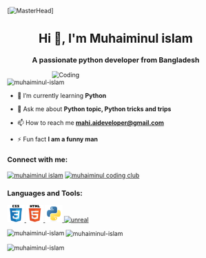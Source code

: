 [![MasterHead](https://1.bp.blogspot.com/-7A4WynwLsMw/XbBpCXG8fHI/AAAAAAAAMt4/uOa1bpLskYgrwGbllhSu2SDj_Mig8SXJQCLcBGAsYHQ/s1600/2000_600px.gif)]
<h1 align="center">Hi 👋, I'm Muhaiminul islam</h1>
<h3 align="center">A passionate python developer from Bangladesh</h3>
<img align="right" alt="Coding" width="400" src="https://theninehertz.com/wp-content/uploads/2020/08/Python-Allows-Multi-tasking.gif">

<p align="left"> <img src="https://komarev.com/ghpvc/?username=muhaiminul-islam&label=Profile%20views&color=0e75b6&style=flat" alt="muhaiminul-islam" /> </p>

- 🌱 I’m currently learning **Python**

- 💬 Ask me about **Python topic, Python tricks and trips**

- 📫 How to reach me **mahi.aideveloper@gmail.com**

- ⚡ Fun fact **I am a funny man**

<h3 align="left">Connect with me:</h3>
<p align="left">
<a href="https://fb.com/muhaiminul islam" target="blank"><img align="center" src="https://raw.githubusercontent.com/rahuldkjain/github-profile-readme-generator/master/src/images/icons/Social/facebook.svg" alt="muhaiminul islam" height="30" width="40" /></a>
<a href="https://www.youtube.com/c/muhaiminul coding club" target="blank"><img align="center" src="https://raw.githubusercontent.com/rahuldkjain/github-profile-readme-generator/master/src/images/icons/Social/youtube.svg" alt="muhaiminul coding club" height="30" width="40" /></a>
</p>

<h3 align="left">Languages and Tools:</h3>
<p align="left"> <a href="https://www.w3schools.com/css/" target="_blank" rel="noreferrer"> <img src="https://raw.githubusercontent.com/devicons/devicon/master/icons/css3/css3-original-wordmark.svg" alt="css3" width="40" height="40"/> </a> <a href="https://www.w3.org/html/" target="_blank" rel="noreferrer"> <img src="https://raw.githubusercontent.com/devicons/devicon/master/icons/html5/html5-original-wordmark.svg" alt="html5" width="40" height="40"/> </a> <a href="https://www.python.org" target="_blank" rel="noreferrer"> <img src="https://raw.githubusercontent.com/devicons/devicon/master/icons/python/python-original.svg" alt="python" width="40" height="40"/> </a> <a href="https://unrealengine.com/" target="_blank" rel="noreferrer"> <img src="https://raw.githubusercontent.com/kenangundogan/fontisto/036b7eca71aab1bef8e6a0518f7329f13ed62f6b/icons/svg/brand/unreal-engine.svg" alt="unreal" width="40" height="40"/> </a> </p>

<p><img align="left" src="https://github-readme-stats.vercel.app/api/top-langs?username=muhaiminul-islam&show_icons=true&locale=en&layout=compact" alt="muhaiminul-islam" /></p>

<p>&nbsp;<img align="center" src="https://github-readme-stats.vercel.app/api?username=muhaiminul-islam&show_icons=true&locale=en" alt="muhaiminul-islam" /></p>

<p><img align="center" src="https://github-readme-streak-stats.herokuapp.com/?user=muhaiminul-islam&" alt="muhaiminul-islam" /></p>
